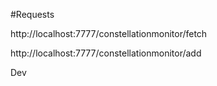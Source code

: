 #Requests

http://localhost:7777/constellationmonitor/fetch

http://localhost:7777/constellationmonitor/add

Dev

